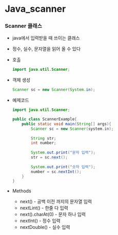 # Java_scanner

### Scanner 클래스

* java에서 입력받을 때 쓰이는 클래스
* 정수, 실수, 문자열을 읽어 올 수 있다



* 호출

  ```java
  import java.util.Scanner;
  ```



* 객체 생성

  ```java
  Scanner sc = new Scanner(System.in);
  ```

  

* 예제코드

  ```java
  import java.util.Scanner;
  
  public class ScannerExample{
      public static void main(String[] args){
          Scanner sc = new Scanner(system.in);
          
          String str;
          int number;
          
          System.out.print("문자 입력");
          str = sc.next();
          
          System.out.print("숫자 입력");
          number = sc.nextInt();
      }
  }
  ```



* Methods
  * next() - 공백 이전 까지의 문자열 입력
  * nextLint() - 한줄 다 입력
  * next().charAt(0) - 문자 하나 입력
  * nextInt() - 정수 입력
  * nextDouble() - 실수 입력

  


